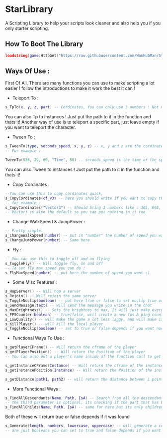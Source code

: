 # StarLibrary
A Scripting Library to help your scripts look cleaner and also help you if you only starter scripting.

## How To Boot The Library
```lua
loadstring(game:HttpGet("https://raw.githubusercontent.com/WanHubMan/StarLibrary/main/Code"))()
```

## Ways Of Use :
First Of All, There are many functions you can use to make scripting a lot easier ! follow the introductions to make it work the best it can !

- Teleport To :
```lua
s_TpTo(x, y, z, part) -- Cordinates, You can only use 3 numbers ! Not more or less or it will bring an error !
```
You can also Tp to instances ! Just put the path to it in the function and thats it!
Another way of use is to teleport a specific part, just leave empty if you want to teleport the character.

- Tween To :
```lua
s_TweenTo(type, seconds_speed, x, y, z) -- x, y and z are the cordinates and types are "Time" and "Speed",
-- For example :

TweenTo(536, 29, 60, "Time", 50) -- seconds_speed is the time or the speed, depends on what type you selected !
```
You can also Tween to instances ! Just put the path to it in the function and thats it!

- Copy Cordinates :
```lua
--You can use this to copy cordinates quick,
s_CopyCordinates(cf_v3) -- here you should write if you want to copy the whole "CFrame" number or "Vector3"!
-- for example :
s_CopyCordinates("Vector3") -- Should bring 3 numbers like : 305, 693, 52
-- Vector3 is also the default so you can put nothing in it too
```

- Change WalkSpeed & JumpPower :
```lua
-- Pretty simple.
s_ChangeWalkSpeed(number) -- put in "number" the number of speed you want to change to
s_ChangeJumpPower(number) -- Same here
```

- Fly :
```lua
-- You can use this to toggle off and on flying
s_ToggleFly() -- Will toggle fly, on and off 
-- To set fly max speed you can do :
s_FlyMaxSpeed(number) -- put here the number of speed you want :)
```
- Some Misc Features :
```lua
s_HopServer() -- Will hop a server 
s_Rejoin() -- Will rejoin the same server
s_ToggleNoclip(boolean) -- put here true or false to set noclip true or false
s_SendMessage(text) -- will send the message you write in the chat
s_MaxBrightness() -- Sets the brightnes to max, It will just make everywhere dark to not dark
s_FPSCounter(boolean) -- true/false, will create a new fps & ping counter on the screen, you can disable it and enable it always
s_LowQuality() -- will make the game a lot less laggy, and will make it ugly af
s_KillPlayer() -- will kill the local player
s_ToggleNoclip(boolean) -- set to true or false depends if you want noclip on or off
```

- Functional Ways To Use :

```lua
s_getPlayerCFrame() -- Will return the cframe of the player
s_getPlayerPosition() -- Will return the Position of the player
-- You can also put a player's name inside of the function call to get his cframe, leave empty if you want the local player

s_getInstanceCFrame(Instance) -- Will return the cframe of the instance you put inside of the function call
s_getInstancePosition(Instance) -- Will return the Position of the instance you put inside of the function call
```

```lua
s_getDistance(path1, path2) -- will return the distance between 1 point(path) to the 2 point(path).
```
- More Functional Ways :
```lua
s_FindAllDescendants(Name, Path, IsA) -- Search from all the descendants from the path you selected to find the object that you selected the name of,
-- the third parameter is optional, its checking if the part that has been found is a "Part", "Text", "Model" or "Animation".
s_FindAllChilds(Name, Path, IsA) -- same for here but its only childrens
```
Both of these will return true or false depends if it was found
```lua
s_Generate(length, numbers, lowercase, uppercase) -- will generate a code, length is how long you want the code to be. numbers, lowercase and uppercase
-- are just booleans you can set to true and false depends if you want it in the code you are generating, you can skip that if you want all.
```

